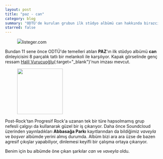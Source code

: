 ```yaml
---
layout: post
title: "paz - can"
category: blog
summary: "ODTÜ'de kurulan grubun ilk stüdyo albümü can hakkında birazcık geveledim."
starred: false
---
```

<figure><img src="https://listeger.com/wp-content/uploads/2020/02/paz-ilk-albumunun-habercisini-ayni-isimle-duyurdu-can1140x610-1-1024x548.jpg" />listeger.com</figure>

Bundan 11 sene önce ODTÜ'de temelleri atılan **PAZ**'ın ilk stüdyo albümü **can** dinleyicisini 8 parçalık tatlı bir melankoli ile karşılıyor. Kapak görselinde genç ressam [Halil Vurucuoğlu](http://alanistanbul.com/turkce/sanatcilar/halil-vurucuoglu-1984-izmir-tr){:target="_blank"}'nun imzası mevcut.

<figure>
<img src="https://is4-ssl.mzstatic.com/image/thumb/Music123/v4/32/c9/56/32c956b4-b524-d3be-9237-3d5c77739803/source/600x600bb.jpg" style="height: 150px">
</figure>

Post-Rock'tan Progresif Rock'a uzanan tek bir türe hapsolmamış grup nefesli çalgıyı da kullanarak güzel bir iş çıkarıyor. Daha önce Soundcloud üzerinden yayınladıkları **Abbasağa Parkı** kayıtlarından da bildiğimiz *vaveyla* ve *boşver* albümde yerini almış durumda. Albüm bizi ara ara üzse de bazen agresif çıkışlar yapabiliyor, dinlemesi keyifli bir çalışma ortaya çıkarıyor.

Benim için bu albümde öne çıkan şarkılar *can* ve *vaveyla* oldu.




